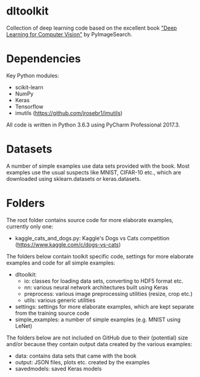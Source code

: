 # dltoolkit
Collection of deep learning code based on the excellent book ["Deep Learning for Computer Vision"](https://www.pyimagesearch.com/deep-learning-computer-vision-python-book/) by PyImageSearch.

# Dependencies
Key Python modules:

- scikit-learn
- NumPy
- Keras
- Tensorflow
- imutils (https://github.com/jrosebr1/imutils)

All code is written in Python 3.6.3 using PyCharm Professional 2017.3.

# Datasets
A number of simple examples use data sets provided with the book. Most examples use the usual suspects like MNIST, CIFAR-10 etc., which are downloaded using sklearn.datasets or keras.datasets.

# Folders
The root folder contains source code for more elaborate examples, currently only one:

- kaggle_cats_and_dogs.py: Kaggle's Dogs vs Cats competition (https://www.kaggle.com/c/dogs-vs-cats)

The folders below contain toolkit specific code, settings for more elaborate examples and code for all simple examples:

- dltoolkit:
  - io: classes for loading data sets, converting to HDF5 format etc.
  - nn: various neural network architectures built using Keras
  - preprocess: various image preprocessing utilities (resize, crop etc.)
  - utils: various generic utilities
- settings: settings for more elaborate examples, which are kept separate from the training source code
- simple_examples: a number of simple examples (e.g. MNIST using LeNet)

The folders below are not included on GitHub due to their (potential) size and/or because they contain output data created by the various examples:

- data: contains data sets that came with the book
- output: JSON files, plots etc. created by the examples
- savedmodels: saved Keras models
